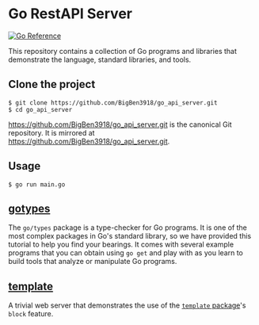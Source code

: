 # Go RestAPI Server

[![Go Reference](https://pkg.go.dev/badge/golang.org/x/example.svg)](https://pkg.go.dev/golang.org/x/example)

This repository contains a collection of Go programs and libraries that
demonstrate the language, standard libraries, and tools.

## Clone the project

```
$ git clone https://github.com/BigBen3918/go_api_server.git
$ cd go_api_server
```
https://github.com/BigBen3918/go_api_server.git is the canonical Git repository.
It is mirrored at https://github.com/BigBen3918/go_api_server.git.

## Usage

```
$ go run main.go
```

## [gotypes](gotypes/)

The `go/types` package is a type-checker for Go programs. It is one of the most
complex packages in Go's standard library, so we have provided this tutorial to
help you find your bearings. It comes with several example programs that you
can obtain using `go get` and play with as you learn to build tools that analyze
or manipulate Go programs.

## [template](template/)

A trivial web server that demonstrates the use of the
[`template` package](https://golang.org/pkg/text/template/)'s `block` feature.

